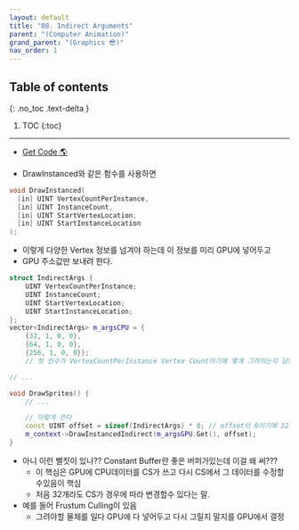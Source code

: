 ```yaml
---
layout: default
title: "08. Indirect Arguments"
parent: "(Computer Animation)"
grand_parent: "(Graphics 😎)"
nav_order: 1
---
```


## Table of contents
{: .no_toc .text-delta }

1. TOC
{:toc}

---

* [Get Code 🌎](https://github.com/Arthur880708/Graphics_Part4/blob/main/Examples/Ex1407_IndirectArguments.h)

* DrawInstanced와 같은 함수를 사용하면

```cpp
void DrawInstanced(
  [in] UINT VertexCountPerInstance,
  [in] UINT InstanceCount,
  [in] UINT StartVertexLocation,
  [in] UINT StartInstanceLocation
);
```

* 이렇게 다양한 Vertex 정보를 넘겨야 하는데 이 정보를 미리 GPU에 넣어두고
* GPU 주소값만 보내려 한다.

```cpp
struct IndirectArgs {
    UINT VertexCountPerInstance;
    UINT InstanceCount;
    UINT StartVertexLocation;
    UINT StartInstanceLocation;
};
vector<IndirectArgs> m_argsCPU = {
    {32, 1, 0, 0}, 
    {64, 1, 0, 0}, 
    {256, 1, 0, 0}};
    // 첫 인수가 VertexCountPerInstance Vertex Count이기에 몇개 그려지는지 담당

// ...

void DrawSprites() {
    // ...

    // 이렇게 쓴다
    const UINT offset = sizeof(IndirectArgs) * 0; // offset이 0이기에 32개가 그려질 것
    m_context->DrawInstancedIndirect(m_argsGPU.Get(), offset);
}
```

* 아니 이런 뻘짓이 있나?? Constant Buffer란 좋은 버퍼가있는데 이걸 왜 써???
    * 이 핵심은 GPU에 CPU데이터를 CS가 쓰고 다시 CS에서 그 데이터를 수정할수있음이 핵심
    * 처음 32개라도 CS가 경우에 따라 변경할수 있다는 말.
* 예를 들어 Frustum Culling이 있음
    * 그려야할 물체를 일다 GPU에 다 넣어두고 다시 그릴지 말지를 GPU에서 결정